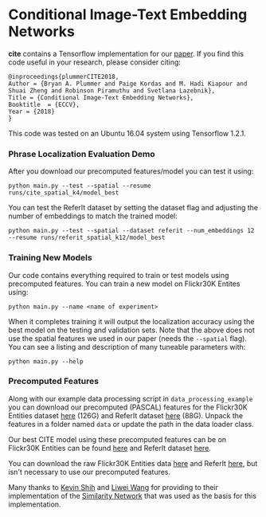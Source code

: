 # Conditional Image-Text Embedding Networks

**cite** contains a Tensorflow implementation for our [paper](https://arxiv.org/abs/1711.08389).  If you find this code useful in your research, please consider citing:

    @inproceedings{plummerCITE2018,
	Author = {Bryan A. Plummer and Paige Kordas and M. Hadi Kiapour and Shuai Zheng and Robinson Piramuthu and Svetlana Lazebnik},
	Title = {Conditional Image-Text Embedding Networks},
	Booktitle  = {ECCV},
	Year = {2018}
    }

This code was tested on an Ubuntu 16.04 system using Tensorflow 1.2.1.

### Phrase Localization Evaluation Demo
After you download our precomputed features/model you can test it using:

    python main.py --test --spatial --resume runs/cite_spatial_k4/model_best

You can test the ReferIt dataset by setting the dataset flag and adjusting the number of embeddings to match the trained model:

    python main.py --test --spatial --dataset referit --num_embeddings 12 --resume runs/referit_spatial_k12/model_best

### Training New Models
Our code contains everything required to train or test models using precomputed features.  You can train a new model on Flickr30K Entites using:

    python main.py --name <name of experiment>

When it completes training it will output the localization accuracy using the best model on the testing and validation sets.  Note that the above does not use the spatial features we used in our paper (needs the `--spatial` flag). You can see a listing and description of many tuneable parameters with:

    python main.py --help

### Precomputed Features

Along with our example data processing script in `data_processing_example` you can download our precomputed (PASCAL) features for the Flickr30K Entities dataset [here](https://drive.google.com/open?id=10h55xBQnaYAEwODsi8Wy5CEsajAoZuzc) (126G) and ReferIt dataset [here](https://drive.google.com/open?id=1tQNG4iUXiGatnbeaO6HV3por7U5WoruH) (88G).  Unpack the features in a folder named `data` or update the path in the data loader class.

Our best CITE model using these precomputed features can be on Flickr30K Entities can be found [here](https://drive.google.com/open?id=1vsFqVPVd3vtYfhYTcCmS3HvHOajTycbo) and ReferIt dataset [here](https://drive.google.com/open?id=1P9g9C-BjY-DWIptvV80HE-hEbCDMk6jM).

You can download the raw Flickr30K Entities data [here](http://web.engr.illinois.edu/~bplumme2/Flickr30kEntities/) and ReferIt [here](http://tamaraberg.com/referitgame/), but isn't necessary to use our precomputed features.


Many thanks to [Kevin Shih](https://scholar.google.com/citations?user=4x3DhzAAAAAJ&hl=en) and [Liwei Wang](https://scholar.google.com/citations?user=qnbdnZEAAAAJ&hl=en) for providing to their implementation of the [Similarity Network](https://arxiv.org/abs/1704.03470) that was used as the basis for this implementation.
